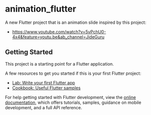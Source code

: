 # animation_flutter

A new Flutter project that is an animation slide inspired by this project:

- https://www.youtube.com/watch?v=5vPchU0-4x4&feature=youtu.be&ab_channel=JideGuru

## Getting Started

This project is a starting point for a Flutter application.

A few resources to get you started if this is your first Flutter project:

- [Lab: Write your first Flutter app](https://docs.flutter.dev/get-started/codelab)
- [Cookbook: Useful Flutter samples](https://docs.flutter.dev/cookbook)

For help getting started with Flutter development, view the
[online documentation](https://docs.flutter.dev/), which offers tutorials,
samples, guidance on mobile development, and a full API reference.
